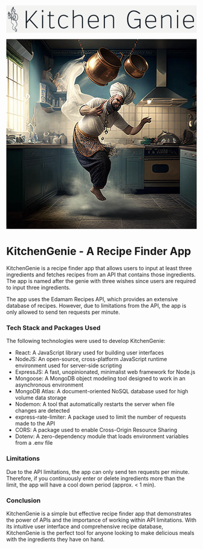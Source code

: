 ![alt text](https://github.com/GeccoRhiguelNavalta/KitchenGenie/blob/main/kitchengenie/src/assets/Logo.png "Logo Title Text 1")

![alt text](https://github.com/GeccoRhiguelNavalta/KitchenGenie/blob/main/kitchengenie/src/assets/genie.png "Logo Title Text 1")

# KitchenGenie - A Recipe Finder App

KitchenGenie is a recipe finder app that allows users to input at least three ingredients and fetches recipes from an API that contains those ingredients. The app is named after the genie with three wishes since users are required to input three ingredients.

The app uses the Edamam Recipes API, which provides an extensive database of recipes. However, due to limitations from the API, the app is only allowed to send ten requests per minute.

### Tech Stack and Packages Used

The following technologies were used to develop KitchenGenie:

- React: A JavaScript library used for building user interfaces
- NodeJS: An open-source, cross-platform JavaScript runtime environment used for server-side scripting
- ExpressJS: A fast, unopinionated, minimalist web framework for Node.js
- Mongoose: A MongoDB object modeling tool designed to work in an asynchronous environment
- MongoDB Atlas: A document-oriented NoSQL database used for high volume data storage
- Nodemon: A tool that automatically restarts the server when file changes are detected
- express-rate-limiter: A package used to limit the number of requests made to the API
- CORS: A package used to enable Cross-Origin Resource Sharing
- Dotenv: A zero-dependency module that loads environment variables from a .env file

### Limitations

Due to the API limitations, the app can only send ten requests per minute. Therefore, if you continuously enter or delete ingredients more than the limit, the app will have a cool down period (approx. < 1 min).

### Conclusion

KitchenGenie is a simple but effective recipe finder app that demonstrates the power of APIs and the importance of working within API limitations. With its intuitive user interface and comprehensive recipe database, KitchenGenie is the perfect tool for anyone looking to make delicious meals with the ingredients they have on hand.
